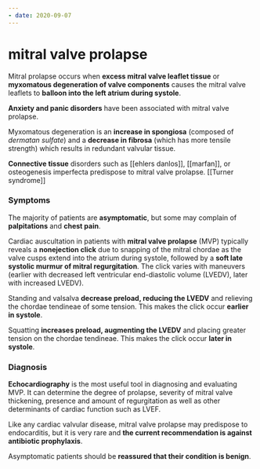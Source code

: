 ```yaml
---
- date: 2020-09-07
---
```


# mitral valve prolapse

Mitral prolapse occurs when **excess mitral valve leaflet tissue** or **myxomatous degeneration of valve components** causes the mitral valve leaflets to **balloon into the left atrium during systole**.

**Anxiety and panic disorders** have been associated with mitral valve prolapse.

Myxomatous degeneration is an **increase in spongiosa** (composed of _dermatan sulfate_) and a **decrease in fibrosa** (which has more tensile strength) which results in redundant valvular tissue.

**Connective tissue** disorders such as [[ehlers danlos]], [[marfan]], or osteogenesis imperfecta predispose to mitral valve prolapse. [[Turner syndrome]]

### Symptoms

The majority of patients are **asymptomatic**, but some may complain of **palpitations** and **chest pain**.

<!-- mitral valve prolapse murmur -->

Cardiac auscultation in patients with **mitral valve prolapse** (MVP) typically reveals a **nonejection click** due to snapping of the mitral chordae as the valve cusps extend into the atrium during systole, followed by a **soft late systolic murmur of mitral regurgitation**. The click varies with maneuvers (earlier with decreased left ventricular end-diastolic volume (LVEDV), later with increased LVEDV).

Standing and valsalva **decrease preload, reducing the LVEDV** and relieving the chordae tendineae of some tension. This makes the click occur **earlier in systole**.

Squatting **increases preload, augmenting the LVEDV** and placing greater tension on the chordae tendineae. This makes the click occur **later in systole**.

### Diagnosis

<!-- ignore -->

**Echocardiography** is the most useful tool in diagnosing and evaluating MVP. It can determine the degree of prolapse, severity of mitral valve thickening, presence and amount of regurgitation as well as other determinants of cardiac function such as LVEF.

Like any cardiac valvular disease, mitral valve prolapse may predispose to endocarditis, but it is very rare and **the current recommendation is against antibiotic prophylaxis**.

Asymptomatic patients should be **reassured that their condition is benign**.

